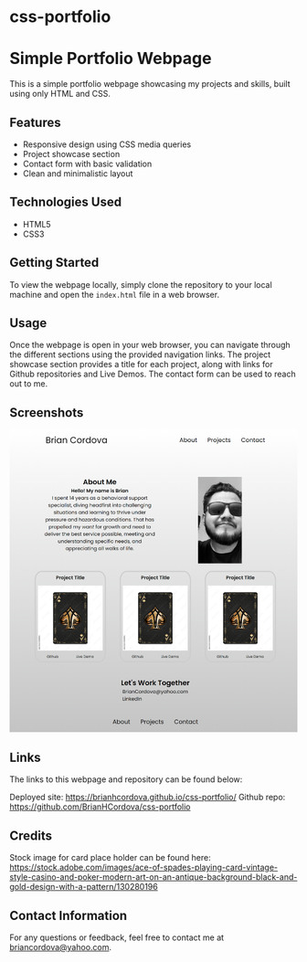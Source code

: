 # css-portfolio

# Simple Portfolio Webpage

This is a simple portfolio webpage showcasing my projects and skills, built using only HTML and CSS.

## Features

- Responsive design using CSS media queries
- Project showcase section
- Contact form with basic validation
- Clean and minimalistic layout

## Technologies Used

- HTML5
- CSS3

## Getting Started

To view the webpage locally, simply clone the repository to your local machine and open the `index.html` file in a web browser.

## Usage

Once the webpage is open in your web browser, you can navigate through the different sections using the provided navigation links. The project showcase section provides a title for each project, along with links for Github repositories and Live Demos. The contact form can be used to reach out to me.

## Screenshots

![Portfolio Webpage Screenshot](assets/css/website.jpg)

## Links

The links to this webpage and repository can be found below:

Deployed site: https://brianhcordova.github.io/css-portfolio/
Github repo: https://github.com/BrianHCordova/css-portfolio

## Credits

Stock image for card place holder can be found here:
https://stock.adobe.com/images/ace-of-spades-playing-card-vintage-style-casino-and-poker-modern-art-on-an-antique-background-black-and-gold-design-with-a-pattern/130280196


## Contact Information

For any questions or feedback, feel free to contact me at [briancordova@yahoo.com](mailto:briancordova@yahoo.com).